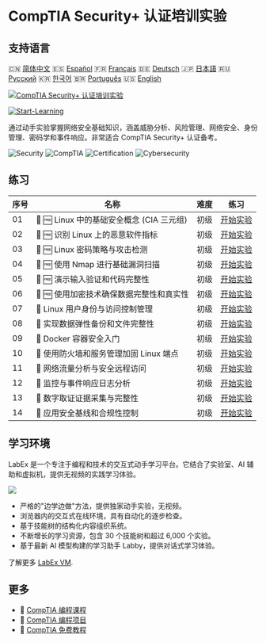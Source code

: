 # CompTIA Security+ 认证培训实验

## 支持语言

🇨🇳 [简体中文](README_zh.md) 🇪🇸 [Español](README_es.md) 🇫🇷 [Français](README_fr.md) 🇩🇪 [Deutsch](README_de.md) 🇯🇵 [日本語](README_ja.md) 🇷🇺 [Русский](README_ru.md) 🇰🇷 [한국어](README_ko.md) 🇧🇷 [Português](README_pt.md) 🇺🇸 [English](README.md) 

[![CompTIA Security+ 认证培训实验](https://cover-creator.labex.io/comptia-security-plus-training-labs.png?lang=zh)](https://labex.io/zh/courses/comptia-security-plus-training-labs)

[![Start-Learning](https://img.shields.io/badge/Start-Learning-whitesmoke?style=for-the-badge)](https://labex.io/zh/courses/comptia-security-plus-training-labs)

通过动手实验掌握网络安全基础知识，涵盖威胁分析、风险管理、网络安全、身份管理、密码学和事件响应。非常适合 CompTIA Security+ 认证备考。

![Security](https://img.shields.io/badge/Security-whitesmoke?style=for-the-badge&logo=security)
![CompTIA](https://img.shields.io/badge/CompTIA-whitesmoke?style=for-the-badge&logo=comptia)
![Certification](https://img.shields.io/badge/Certification-whitesmoke?style=for-the-badge&logo=certification)
![Cybersecurity](https://img.shields.io/badge/Cybersecurity-whitesmoke?style=for-the-badge&logo=cybersecurity)


## 练习

|   序号 | 名称                                      | 难度   | 练习                                                                                                                                                |
|--------|-------------------------------------------|--------|-----------------------------------------------------------------------------------------------------------------------------------------------------|
|     01 | 📖 🆓 Linux 中的基础安全概念 (CIA 三元组) | 初级   | <a target='_blank' href='https://labex.io/zh/tutorials/comptia-foundational-security-concepts-cia-triad-in-linux-592882'>开始实验</a>               |
|     02 | 📖 🆓 识别 Linux 上的恶意软件指标         | 初级   | <a target='_blank' href='https://labex.io/zh/tutorials/comptia-identifying-malware-indicators-on-linux-592887'>开始实验</a>                         |
|     03 | 📖 🆓 Linux 密码策略与攻击检测            | 初级   | <a target='_blank' href='https://labex.io/zh/tutorials/comptia-password-policies-and-detecting-attack-in-linux-592888'>开始实验</a>                 |
|     04 | 📖 🆓 使用 Nmap 进行基础漏洞扫描          | 初级   | <a target='_blank' href='https://labex.io/zh/tutorials/comptia-basic-vulnerability-scanning-with-nmap-594554'>开始实验</a>                          |
|     05 | 📖 🆓 演示输入验证和代码完整性            | 初级   | <a target='_blank' href='https://labex.io/zh/tutorials/comptia-demonstrating-input-validation-and-code-integrity-594556'>开始实验</a>               |
|     06 | 📖 🆓 使用加密技术确保数据完整性和真实性  | 初级   | <a target='_blank' href='https://labex.io/zh/tutorials/comptia-ensuring-data-integrity-and-authenticity-with-cryptography-594576'>开始实验</a>      |
|     07 | 📖  Linux 用户身份与访问控制管理          | 初级   | <a target='_blank' href='https://labex.io/zh/tutorials/comptia-managing-user-identities-and-access-controls-in-linux-594585'>开始实验</a>           |
|     08 | 📖  实现数据弹性备份和文件完整性          | 初级   | <a target='_blank' href='https://labex.io/zh/tutorials/comptia-implementing-data-resilience-backups-and-file-integrity-594583'>开始实验</a>         |
|     09 | 📖  Docker 容器安全入门                   | 初级   | <a target='_blank' href='https://labex.io/zh/tutorials/comptia-introduction-to-container-security-with-docker-594584'>开始实验</a>                  |
|     10 | 📖  使用防火墙和服务管理加固 Linux 端点   | 初级   | <a target='_blank' href='https://labex.io/zh/tutorials/comptia-hardening-a-linux-endpoint-with-firewall-and-service-management-594582'>开始实验</a> |
|     11 | 📖  网络流量分析与安全远程访问            | 初级   | <a target='_blank' href='https://labex.io/zh/tutorials/comptia-network-traffic-analysis-and-secure-remote-access-594587'>开始实验</a>               |
|     12 | 📖  监控与事件响应日志分析                | 初级   | <a target='_blank' href='https://labex.io/zh/tutorials/comptia-monitoring-and-incident-response-log-analysis-594586'>开始实验</a>                   |
|     13 | 📖  数字取证证据采集与完整性              | 初级   | <a target='_blank' href='https://labex.io/zh/tutorials/comptia-digital-forensics-evidence-acquisition-and-integrity-594581'>开始实验</a>            |
|     14 | 📖  应用安全基线和合规性控制              | 初级   | <a target='_blank' href='https://labex.io/zh/tutorials/comptia-applying-security-baselines-and-compliance-controls-594580'>开始实验</a>             |

## 学习环境

LabEx 是一个专注于编程和技术的交互式动手学习平台。它结合了实验室、AI 辅助和虚拟机，提供无视频的实践学习体验。

![](https://tutorial-screenshot.getvm.io/images/vm-1725247253.png)

- 严格的"边学边做"方法，提供独家动手实验，无视频。
- 浏览器内的交互式在线环境，具有自动化的逐步检查。
- 基于技能树的结构化内容组织系统。
- 不断增长的学习资源，包含 30 个技能树和超过 6,000 个实验。
- 基于最新 AI 模型构建的学习助手 Labby，提供对话式学习体验。

了解更多 [LabEx VM](https://support.labex.io/using-labex/virtual-machine).

## 更多

- 🔗 [CompTIA 编程课程](https://github.com/labex-labs/awesome-programming-courses)
- 🔗 [CompTIA 编程项目](https://github.com/labex-labs/awesome-programming-projects)
- 🔗 [CompTIA 免费教程](https://github.com/labex-labs/comptia-free-tutorials)

